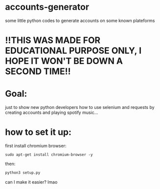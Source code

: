 # accounts-generator
some little python codes to generate accounts on some known plateforms

# !!THIS WAS MADE FOR EDUCATIONAL PURPOSE ONLY, I HOPE IT WON'T BE DOWN A SECOND TIME!!

# Goal:
just to show new python developers how to use selenium and requests by creating accounts and playing spotify music...

# how to set it up:

first install chromium browser:
```
sudo apt-get install chromium-browser -y
```

then:

```py
python3 setup.py
```
can I make it easier? lmao
